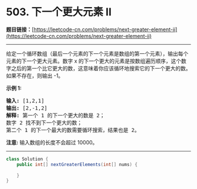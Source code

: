 # 503. 下一个更大元素 II

**题目链接：**[https://leetcode-cn.com/problems/next-greater-element-ii](https://leetcode-cn.com/problems/next-greater-element-ii)

---

<div class="content__1Y2H">
 <div class="notranslate">
  <p>给定一个循环数组（最后一个元素的下一个元素是数组的第一个元素），输出每个元素的下一个更大元素。数字 x 的下一个更大的元素是按数组遍历顺序，这个数字之后的第一个比它更大的数，这意味着你应该循环地搜索它的下一个更大的数。如果不存在，则输出 -1。</p> 
  <p><strong>示例 1:</strong></p> 
  <pre class="language-text"><strong>输入:</strong> [1,2,1]
<strong>输出:</strong> [2,-1,2]
<strong>解释:</strong> 第一个 1 的下一个更大的数是 2；
数字 2 找不到下一个更大的数； 
第二个 1 的下一个最大的数需要循环搜索，结果也是 2。
</pre> 
  <p><strong>注意:</strong> 输入数组的长度不会超过 10000。</p> 
 </div>
</div>

---

```java
class Solution {
    public int[] nextGreaterElements(int[] nums) {
        
    }
}
```